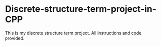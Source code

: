 # Discrete-structure-term-project-in-CPP
This is my discrete structure term project. All instructions and code provided.
